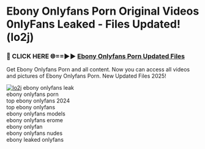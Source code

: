 # Ebony Onlyfans Porn Original Videos 0nlyFans Leaked - Files Updated! (lo2j)

<h3>🔴 CLICK HERE 🌐==►► <a href="https://tinyurl.com/4seja8ks" rel="nofollow">Ebony Onlyfans Porn Updated Files</a></h3>

Get Ebony Onlyfans Porn and all content. Now you can access all videos and pictures of Ebony Onlyfans Porn. New Updated Files 2025!

[![lo2j](https://i.imgur.com/EWjZXRe.gif)](https://tinyurl.com/4seja8ks)
ebony onlyfans leak<br>
ebony onlyfans porn<br>
top ebony onlyfans 2024<br>
top ebony onlyfans<br>
ebony onlyfans models<br>
ebony onlyfans erome<br>
ebony onlyfan<br>
ebony onlyfans nudes<br>
ebony leaked onlyfans